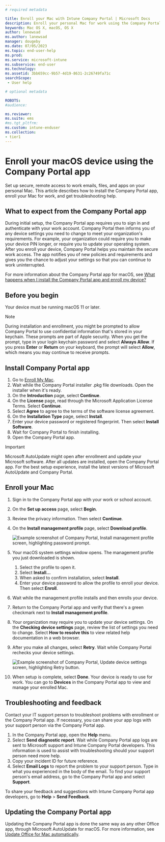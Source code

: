 ```yaml
---
# required metadata

title: Enroll your Mac with Intune Company Portal | Microsoft Docs
description: Enroll your personal Mac for work using the Company Portal app.  
keywords: Mac OS X, macOS, OS X
author: lenewsad
ms.author: lanewsad
manager: dougeby
ms.date: 07/05/2023
ms.topic: end-user-help
ms.prod:
ms.service: microsoft-intune
ms.subservice: end-user
ms.technology:
ms.assetid: 3bb659cc-9b57-4d19-8631-2c26749fa71c
searchScope:
 - User help

# optional metadata

ROBOTS:  
#audience:

ms.reviewer: 
ms.suite: ems
#ms.tgt_pltfrm:
ms.custom: intune-enduser
ms.collection:
- tier1
---
```


# Enroll your macOS device using the Company Portal app  

Set up secure, remote access to work emails, files, and apps on your personal Mac. This article describes how to install the Company Portal app, enroll your Mac for work, and get troubleshooting help.      

## What to expect from the Company Portal app

During initial setup, the Company Portal app requires you to sign in and authenticate with your work account. Company Portal then informs you of any device settings you need to change to meet your organization's requirements. For example, your organization could require you to make your device PIN longer, or require you to update your operating system. After you enroll your device, Company Portal helps you maintain the secure work access. The app notifies you of new policies and requirements and gives you the chance to adjust your settings so that you can continue to work uninterrupted. 

For more information about the Company Portal app for macOS, see [What happens when I install the Company Portal app and enroll my device?](what-happens-if-you-install-the-Company-Portal-app-and-enroll-your-device-in-intune-macos.md)     

## Before you begin  
Your device must be running macOS 11 or later.   

> [!NOTE]
> During installation and enrollment, you might be prompted to allow Company Portal to use confidential information that's stored in your keychain. These prompts are part of Apple security. When you get the prompt, type in your login keychain password and select **Always Allow**. If you press **Enter** or **Return** on your keyboard, the prompt will select **Allow**, which means you may continue to receive prompts.  

## Install Company Portal app  
1. Go to [Enroll My Mac](https://go.microsoft.com/fwlink/?linkid=853070).  
2. Wait while the Company Portal installer .pkg file downloads. Open the installer when it's ready.
3. On the **Introduction** page, select **Continue**.  
4. On the **License** page, read through the Microsoft Application License Terms. Select **Continue**.  
5. Select **Agree** to agree to the terms of the software license agreement.  
6. On the **Installation Type** page, select **Install**.  
7. Enter your device password or registered fingerprint. Then select **Install Software**. 
9. Wait for Company Portal to finish installing. 
11. Open the Company Portal app.

> [!IMPORTANT]
> Microsoft AutoUpdate might open after enrollment and update your Microsoft software. After all updates are installed, open the Company Portal app. For the best setup experience, install the latest versions of Microsoft AutoUpdate and Company Portal.  

## Enroll your Mac  
1. Sign in to the Company Portal app with your work or school account.  
2. On the **Set up access** page, select **Begin**.
3. Review the privacy information. Then select **Continue**.  
4. On the **Install management profile** page, select **Download profile**.  

    ![Example screenshot of Company Portal, Install management profile screen, highlighting password prompt.](./media/install-management-profile-macos-2006.png)  
5. Your macOS system settings window opens. The management profile you just downloaded is shown.  
    1. Select the profile to open it.  
    1. Select **Install...**  
    1. When asked to confirm installation, select **Install**.   
    1. Enter your device password to allow the profile to enroll your device. Then select **Enroll**.  
6. Wait while the management profile installs and then enrolls your device. 
7. Return to the Company Portal app and verify that there's a green checkmark next to **Install management profile**.  
8. Your organization may require you to update your device settings. On the **Checking device settings** page, review the list of settings you need to change. Select **How to resolve this** to view related help documentation in a web browser.   
9. After you make all changes, select **Retry**. Wait while Company Portal rechecks your device settings.  

    ![Example screenshot of Company Portal, Update device settings screen, highlighting Retry button.](./media/update-settings-mac-2006.png)  
10. When setup is complete, select **Done**. Your device is ready to use for work. You can go to **Devices** in the Company Portal app to view and manage your enrolled Mac.    

## Troubleshooting and feedback   

Contact your IT support person to troubleshoot problems with enrollment or the Company Portal app. If necessary, you can share your app logs with your support person via the Company Portal app.   
1. In the Company Portal app, open the **Help** menu.
2. Select **Send diagnostic report**. Wait while Company Portal app logs are sent to Microsoft support and Intune Company Portal developers. This information is used to assist with troubleshooting should your support person need more help.
3. Copy your incident ID for future reference.    
4. Select **Email Logs** to report the problem to your support person. Type in what you experienced in the body of the email. To find your support person's email address, go to the Company Portal app and select **Support**.
 
To share your feedback and suggestions with Intune Company Portal app developers, go to **Help** > **Send Feedback**.  

## Updating the Company Portal app

Updating the Company Portal app is done the same way as any other Office app, through Microsoft AutoUpdate for macOS. For more information, see [Update Office for Mac automatically](https://support.office.com/article/Check-for-Office-for-Mac-updates-automatically-bfd1e497-c24d-4754-92ab-910a4074d7c1).  
